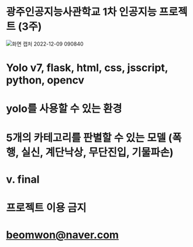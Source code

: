 # 광주인공지능사관학교 1차 인공지능 프로젝트 (3주)
![화면 캡처 2022-12-09 090840](https://user-images.githubusercontent.com/38881094/206592864-fd846264-10c9-47f3-9a8c-d93af3621cb9.jpg)
# Yolo v7, flask, html, css, jsscript, python, opencv
# yolo를 사용할 수 있는 환경
# 5개의 카테고리를 판별할 수 있는 모델 (폭행, 실신, 계단낙상, 무단진입, 기물파손)
# v. final
# 프로젝트 이용 금지
# beomwon@naver.com
